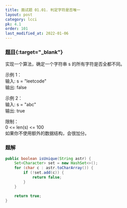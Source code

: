```yaml
---
title: 面试题 01.01. 判定字符是否唯一
layout: post
category: lcci
pk: 4.1
order: 101
last_modified_at: 2022-01-06
---
```


### [题目](https://leetcode-cn.com/problems/is-unique-lcci/){:target="_blank"}

实现一个算法，确定一个字符串 s 的所有字符是否全都不同。

示例 1：  
输入: s = "leetcode"  
输出: false

示例 2：  
输入: s = "abc"  
输出: true

限制：  
0 <= len(s) <= 100  
如果你不使用额外的数据结构，会很加分。


### 题解

```java
public boolean isUnique(String astr) {
    Set<Character> set = new HashSet<>();
    for (char c : astr.toCharArray()) {
        if (!set.add(c)) {
            return false;
        }
    }

    return true;
}
```
